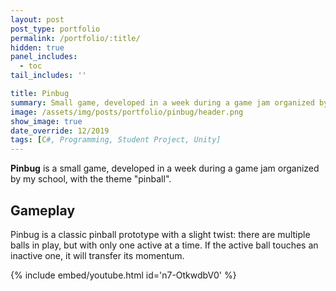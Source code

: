 ```yaml
---
layout: post
post_type: portfolio
permalink: /portfolio/:title/
hidden: true
panel_includes:
  - toc
tail_includes: ''

title: Pinbug
summary: Small game, developed in a week during a game jam organized by my school, with the theme "pinball".
image: /assets/img/posts/portfolio/pinbug/header.png
show_image: true
date_override: 12/2019
tags: [C#, Programming, Student Project, Unity]
---
```


**Pinbug** is a small game, developed in a week during a game jam organized by my school, with the theme "pinball".

## Gameplay

Pinbug is a classic pinball prototype with a slight twist: there are multiple balls in play, but with only one active at a time. If the active ball touches an inactive one, it will transfer its momentum.

{% include embed/youtube.html id='n7-OtkwdbV0' %}
